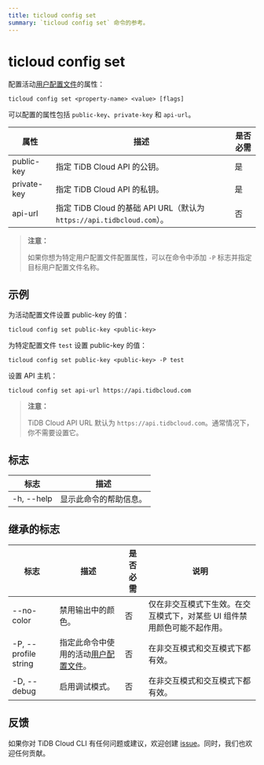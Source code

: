```yaml
---
title: ticloud config set
summary: `ticloud config set` 命令的参考。
---
```


# ticloud config set

配置活动[用户配置文件](/tidb-cloud/cli-reference.md#user-profile)的属性：

```shell
ticloud config set <property-name> <value> [flags]
```

可以配置的属性包括 `public-key`、`private-key` 和 `api-url`。

| 属性        | 描述                                                              | 是否必需 |
|-------------|------------------------------------------------------------------|----------|
| public-key  | 指定 TiDB Cloud API 的公钥。                                      | 是       |
| private-key | 指定 TiDB Cloud API 的私钥。                                      | 是       |
| api-url     | 指定 TiDB Cloud 的基础 API URL（默认为 `https://api.tidbcloud.com`）。| 否       |

> **注意：**
>
> 如果你想为特定用户配置文件配置属性，可以在命令中添加 `-P` 标志并指定目标用户配置文件名称。

## 示例

为活动配置文件设置 public-key 的值：

```shell
ticloud config set public-key <public-key>
```

为特定配置文件 `test` 设置 public-key 的值：

```shell
ticloud config set public-key <public-key> -P test
```

设置 API 主机：

```shell
ticloud config set api-url https://api.tidbcloud.com
```

> **注意：**
>
> TiDB Cloud API URL 默认为 `https://api.tidbcloud.com`。通常情况下，你不需要设置它。

## 标志

| 标志       | 描述                     |
|------------|--------------------------|
| -h, --help | 显示此命令的帮助信息。   |

## 继承的标志

| 标志                  | 描述                                                                                     | 是否必需 | 说明                                                                                                |
|----------------------|------------------------------------------------------------------------------------------|----------|-----------------------------------------------------------------------------------------------------|
| --no-color           | 禁用输出中的颜色。                                                                        | 否       | 仅在非交互模式下生效。在交互模式下，对某些 UI 组件禁用颜色可能不起作用。                              |
| -P, --profile string | 指定此命令中使用的活动[用户配置文件](/tidb-cloud/cli-reference.md#user-profile)。         | 否       | 在非交互模式和交互模式下都有效。                                                                      |
| -D, --debug          | 启用调试模式。                                                                            | 否       | 在非交互模式和交互模式下都有效。                                                                      |

## 反馈

如果你对 TiDB Cloud CLI 有任何问题或建议，欢迎创建 [issue](https://github.com/tidbcloud/tidbcloud-cli/issues/new/choose)。同时，我们也欢迎任何贡献。
